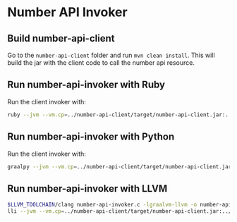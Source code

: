 # Number API Invoker

## Build number-api-client

Go to the `number-api-client` folder and run `mvn clean install`. This will build the jar with the client code to call
the number api resource.

## Run number-api-invoker with Ruby

Run the client invoker with:
 
```bash
ruby --jvm --vm.cp=../number-api-client/target/number-api-client.jar:../number-api-client/target/number-api-client-dependencies.jar --vm.Dcom.radcortez.graalvm.microprofile.number.api.client.NumberResourceClient/mp-rest/url=http://localhost:5001/number-api/ number-api-invoker.rb
```

## Run number-api-invoker with Python

Run the client invoker with:

```bash
graalpy --jvm --vm.cp=../number-api-client/target/number-api-client.jar:../number-api-client/target/number-api-client-dependencies.jar --vm.Dcom.radcortez.graalvm.microprofile.number.api.client.NumberResourceClient/mp-rest/url=http://localhost:5001/number-api/ number-api-invoker.py
```

## Run number-api-invoker with LLVM

```bash
$LLVM_TOOLCHAIN/clang number-api-invoker.c -lgraalvm-llvm -o number-api-invoker
lli --jvm --vm.cp=../number-api-client/target/number-api-client.jar:../number-api-client/target/number-api-client-dependencies.jar --vm.Dcom.radcortez.graalvm.microprofile.number.api.client.NumberResourceClient/mp-rest/url=http://localhost:5001/number-api/ number-api-invoker
```
